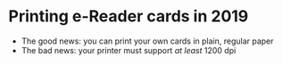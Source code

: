 # Printing e-Reader cards in 2019

* The good news: you can print your own cards in plain, regular paper
* The bad news: your printer must support _at least_ 1200 dpi